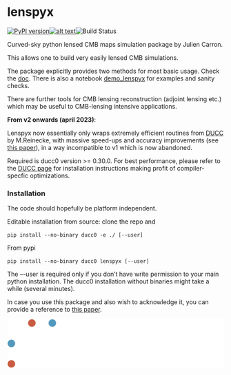 

# lenspyx

[![PyPI version](https://badge.fury.io/py/Lenspyx.svg)](https://badge.fury.io/py/Lenspyx)[![alt text](https://readthedocs.org/projects/lenspyx/badge/?version=latest)](https://lenspyx.readthedocs.io/en/latest)![Build Status](https://github.com/carronj/lenspyx/actions/workflows/pytest.yaml/badge.svg)

Curved-sky python lensed CMB maps simulation package by Julien Carron.

This allows one to build very easily lensed CMB simulations. 

The package explicitly provides two methods for most basic usage. Check the [doc](https://lenspyx.readthedocs.io/en/latest). 
There is also a notebook [demo_lenspyx](examples/demo_lenspyx.ipynb) for examples and sanity checks.

There are further tools for CMB lensing reconstruction (adjoint lensing etc.) which may be useful to CMB-lensing intensive applications.

**From v2 onwards (april 2023)**: 

Lenspyx now essentially only wraps extremely efficient routines from [DUCC](https://gitlab.mpcdf.mpg.de/mtr/ducc) by M.Reinecke,
with massive speed-ups and accuracy improvements (see [this paper](https://arxiv.org/abs/2304.10431)), in a way incompatible to v1 which is now abandoned.

Required is ducc0 version >= 0.30.0.
For best performance, please refer to the [DUCC page](https://gitlab.mpcdf.mpg.de/mtr/ducc) for installation instructions making profit of compiler-specfic optimizations.

### Installation

The code should hopefully be platform independent.

Editable installation from source: clone the repo and
    
    pip install --no-binary ducc0 -e ./ [--user]

From pypi

    pip install --no-binary ducc0 lenspyx [--user]

The –-user is required only if you don’t have write permission to your main python installation.
The ducc0 installation without binaries might take a while (several minutes).

In case you use this package and also wish to acknowledge it, you can provide a reference to [this paper](https://arxiv.org/abs/2304.10431).

![SNSF logo](./docs/SNF_logo_standard_web_color_neg_e.svg)

